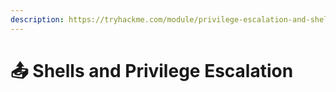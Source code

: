 ```yaml
---
description: https://tryhackme.com/module/privilege-escalation-and-shells
---
```


# 📤 Shells and Privilege Escalation

